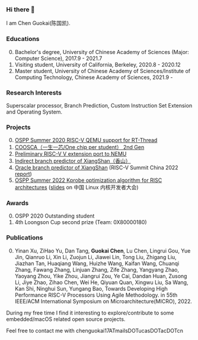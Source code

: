### Hi there 👋

I am Chen Guokai(陈国凯).

### Educations

0. Bachelor's degree, University of Chinese Academy of Sciences (Major: Computer Science), 2017.9 - 2021.7
1. Visiting student, University of California, Berkeley, 2020.8 - 2020.12
2. Master student, University of Chinese Academy of Sciences/Institute of Computing Technology, Chinese Academy of Sciences, 2021.9 - 

### Research Interests

Superscalar processor, Branch Prediction, Custom Instruction Set Extension and Operating System.

### Projects

0. [OSPP Summer 2020 RISC-V QEMU support for RT-Thread](https://www.bilibili.com/video/BV19K4y1j7jR)
1. [COOSCA（一生一芯/One chip per student） 2nd Gen](https://github.com/chenguokai/mb-core)
2. [Preliminary RISC-V V extension port to NEMU](https://github.com/OpenXiangShan/NEMU/tree/master/src/isa/riscv64/instr/rvv)
3. [Indirect branch predictor of XiangShan（香山）](https://github.com/OpenXiangShan/XiangShan/tree/master/src/main/scala/xiangshan/frontend)
4. [Oracle branch predictor of XiangShan](https://github.com/OpenXiangShan/XiangShan/tree/decoupled-oracle/src/main/scala/xiangshan/frontend) (RISC-V Summit China 2022 [report](https://www.bilibili.com/video/BV1BU4y1z7Xo/))
5. [OSPP Summer 2022 Kprobe optimization algorithm for RISC architectures](https://summer-ospp.ac.cn/#/org/prodetail/22b970495) ([slides](https://github.com/chenguokai/chenguokai/blob/master/Kprobe优化算法16_9.pptx) on 中国 Linux 内核开发者大会)

### Awards

0. OSPP 2020 Outstanding student
1. 4th Loongson Cup second prize (Team: 0X80000180)

### Publications

0. Yinan Xu, ZiHao Yu, Dan Tang, **Guokai Chen**, Lu Chen, Lingrui Gou, Yue Jin, Qianruo Li, Xin Li, Zuojun Li, Jiawei Lin, Tong Liu, Zhigang Liu, Jiazhan Tan, Huaqiang Wang, Huizhe Wang, Kaifan Wang, Chuanqi Zhang, Fawang Zhang, Linjuan Zhang, Zife Zhang, Yangyang Zhao, Yaoyang Zhou, Yike Zhou, Jiangrui Zou, Ye Cai, Dandan Huan, Zusong Li, Jiye Zhao, Zihao Chen, Wei He, Qiyuan Quan, Xingwu Liu, Sa Wang, Kan Shi, Ninghui Sun, Yungang Bao, Towards Developing High Performance RISC-V Processors Using Agile Methodology. in 55th IEEE/ACM International Symposium on Microarchitecture(MICRO), 2022.

During my free time I find it interesting to explore/contribute to some embedded/macOS related open source projects.

Feel free to contact me with chenguokai17ATmailsDOTucasDOTacDOTcn

<!--
**chenguokai/chenguokai** is a ✨ _special_ ✨ repository because its `README.md` (this file) appears on your GitHub profile.

Here are some ideas to get you started:

- 🔭 I’m currently working on ...
- 🌱 I’m currently learning ...
- 👯 I’m looking to collaborate on ...
- 🤔 I’m looking for help with ...
- 💬 Ask me about ...
- 📫 How to reach me: ...
- 😄 Pronouns: ...
- ⚡ Fun fact: ...
-->
